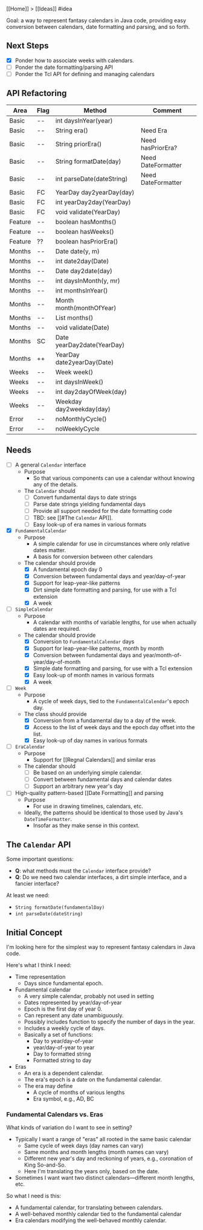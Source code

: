 [[Home]] > [[Ideas]] #idea 

Goal: a way to represent fantasy calendars in Java code, providing easy conversion between calendars, date formatting and parsing, and so forth.

## Next Steps

- [x] Ponder how to associate weeks with calendars.
- [ ] Ponder the date formatting/parsing API
- [ ] Ponder the Tcl API for defining and managing calendars

## API Refactoring

| Area | Flag | Method | Comment |
| ---- | ---- | ---- | ---- |
| Basic | -- | int daysInYear(year) |  |
| Basic | -- | String era() | Need Era |
| Basic | -- | String priorEra() | Need hasPriorEra? |
| Basic | -- | String formatDate(day) | Need DateFormatter |
| Basic | -- | int parseDate(dateString) | Need DateFormatter |
| Basic | FC | YearDay day2yearDay(day) |  |
| Basic | FC | int yearDay2day(YearDay) |  |
| Basic | FC | void validate(YearDay) |  |
| Feature | -- | boolean hasMonths() |  |
| Feature | -- | boolean hasWeeks() |  |
| Feature | ?? | boolean hasPriorEra() |  |
| Months | -- | Date date(y, m) |  |
| Months | -- | int date2day(Date) |  |
| Months | -- | Date day2date(day) |  |
| Months | -- | int daysInMonth(y, mr) |  |
| Months | -- | int monthsInYear() |  |
| Months | -- | Month month(monthOfYear) |  |
| Months | -- | List<Month> months() |  |
| Months | -- | void validate(Date) |  |
| Months | SC | Date yearDay2date(YearDay) |  |
| Months | ++ | YearDay date2yearDay(Date) |  |
| Weeks | -- | Week week() |  |
| Weeks | -- | int daysInWeek() |  |
| Weeks | -- | int day2dayOfWeek(day) |  |
| Weeks | -- | Weekday day2weekday(day) |  |
| Error | -- | noMonthlyCycle() |  |
| Error | -- | noWeeklyCycle |  |
## Needs

- [ ] A general `Calendar` interface
    - Purpose
        - So that various components can use a calendar without knowing any of the details.
    - The `Calendar` should
        - [ ] Convert fundamental days to date strings
        - [ ] Parse date strings yielding fundamental days
        - [ ] Provide all support needed for the date formatting code
        - [ ] TBD: see [[#The `Calendar` API]].
        - [ ] Easy look-up of era names in various formats
- [x] `FundamentalCalendar` 
    - Purpose
        - A simple calendar for use in circumstances where only relative dates matter.
        - A basis for conversion between other calendars
    - The calendar should provide
        - [x] A fundamental epoch day 0
        - [x] Conversion between fundamental days and year/day-of-year
        - [x] Support for leap-year-like patterns
        - [x] Dirt simple date formatting and parsing, for use with a Tcl extension
        - [x] A week
- [ ] `SimpleCalendar`
    - Purpose
        - A calendar with months of variable lengths, for use when actually dates are required.
    - The calendar should provide
        - [x] Conversion to `FundamentalCalendar` days
        - [x] Support for leap-year-like patterns, month by month
        - [x] Conversion between fundamental days and year/month-of-year/day-of-month
        - [x] Simple date formatting and parsing, for use with a Tcl extension
        - [x] Easy look-up of month names in various formats
        - [x] A week
- [ ] `Week`
    - Purpose
        - A cycle of week days, tied to the `FundamentalCalendar`'s epoch day.
    - The class should provide
        - [x] Conversion from a fundamental day to a day of the week.
        - [x] Access to the list of week days and the epoch day offset into the list.
        - [x] Easy look-up of day names in various formats
- [ ] `EraCalendar`
    - Purpose
        - Support for [[Regnal Calendars]] and similar eras
    - The calendar should
        - [ ] Be based on an underlying simple calendar.
        - [ ] Convert between fundamental days and calendar dates
        - [ ] Support an arbitrary new year's day
- [ ] High-quality pattern-based [[Date Formatting]] and parsing
    - Purpose
        - For use in drawing timelines, calendars, etc.
    - Ideally, the patterns should be identical to those used by Java's `DateTimeFormatter`.
        - Insofar as they make sense in this context. 

## The `Calendar` API

Some important questions:

- **Q**: what methods must the `Calendar` interface provide?
- **Q**: Do we need two calendar interfaces, a dirt simple interface, and a fancier interface?

At least we need:

- `String formatDate(fundamentalDay)`
- `int parseDate(dateString)`
 
## Initial Concept 

I'm looking here for the simplest way to represent fantasy calendars in Java code.

Here's what I think I need:

- Time representation
    - Days since fundamental epoch.
- Fundamental calendar
    - A very simple calendar, probably not used in setting
    - Dates represented by year/day-of-year
    - Epoch is the first day of year 0.
    - Can represent any date unambiguously.
    - Possibly includes function to specify the number of days in the year.
    - Includes a weekly cycle of days.
    - Basically a set of functions:
        - Day to year/day-of-year
        - year/day-of-year to year
        - Day to formatted string
        - Formatted string to day
- Eras
    - An era is a dependent calendar.
    - The era's epoch is a date on the fundamental calendar.
    - The era may define
        - A cycle of months of various lengths
        - Era symbol, e.g., AD, BC

### Fundamental Calendars vs. Eras

What kinds of variation do I want to see in setting?

- Typically I want a range of "eras" all rooted in the same basic calendar
    - Same cycle of week days (day names can vary)
    - Same months and month lengths (month names can vary)
    - Different new year's day and reckoning of years, e.g., coronation of King So-and-So.
    - Here I'm translating the years only, based on the date.
- Sometimes I want want two distinct calendars—different month lengths, etc.

So what I need is this:

- A fundamental calendar, for translating between calendars.
- A well-behaved monthly calendar tied to the fundamental calendar
- Era calendars modifying the well-behaved monthly calendar.
